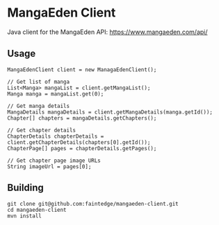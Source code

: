 # MangaEden Client

Java client for the MangaEden API: https://www.mangaeden.com/api/

## Usage

```
MangaEdenClient client = new ManagaEdenClient();

// Get list of manga
List<Manga> mangaList = client.getMangaList();
Manga manga = mangaList.get(0);

// Get manga details
MangaDetails mangaDetails = client.getMangaDetails(manga.getId());
Chapter[] chapters = mangaDetails.getChapters();

// Get chapter details
ChapterDetails chapterDetails = client.getChapterDetails(chapters[0].getId());
ChapterPage[] pages = chapterDetails.getPages();

// Get chapter page image URLs
String imageUrl = pages[0];
```

## Building

```
git clone git@github.com:faintedge/mangaeden-client.git
cd mangaeden-client
mvn install
```
